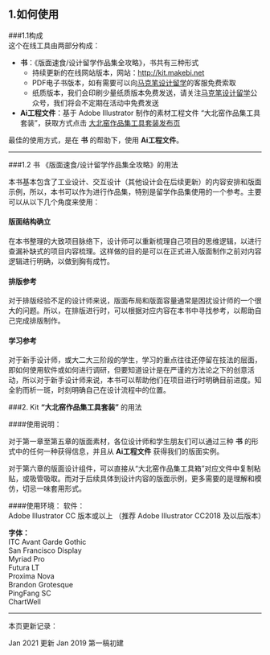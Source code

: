 ## 1.如何使用


###1.1构成  
这个在线工具由两部分构成：
- **书**：《版面速食/设计留学作品集全攻略》，书共有三种形式
    - 持续更新的在线网站版本，网站：http://kit.makebi.net
    - PDF电子书版本，如有需要可以向[马克笔设计留学](http://makebi.net)的客服免费索取
    - 纸质版本，我们会印刷少量纸质版本免费发送，请关注[马克笔设计留学](http://makebi.net)公众号，我们将会不定期在活动中免费发送
- **Ai工程文件**：基于 Adobe Illustrator 制作的素材工程文件 “大北窑作品集工具套装”，获取方式点击 [大北窑作品集工具套装发布页](http://kit.makebi.net/dl_kit)  

最佳的使用方式，是在 **书** 的帮助下，使用 **Ai工程文件**。

---
###1.2 书 《版面速食/设计留学作品集全攻略》的用法

本书基本包含了工业设计、交互设计（其他设计会在后续更新）的内容安排和版面示例，所以，本书可以作为进行作品集，特别是留学作品集使用的一个参考。主要可以从以下几个角度来使用：

#### 版面结构确立
在本书整理的大致项目脉络下，设计师可以重新梳理自己项目的思维逻辑，以进行查漏补缺式的项目内容梳理。这样做的目的是可以在正式进入版面制作之前对内容逻辑进行明确，以做到胸有成竹。

#### 排版参考
对于排版经验不足的设计师来说，版面布局和版面容量通常是困扰设计师的一个很大的问题。所以，在排版进行时，可以根据对应内容在本书中寻找参考，以帮助自己完成排版制作。

#### 学习参考
对于新手设计师，或大二大三阶段的学生，学习的重点往往还停留在技法的层面，即如何使用软件或如何进行调研，但要知道设计是在严谨的方法论之下的创意活动，所以对于新手设计师来说，本书可以帮助他们在项目进行时明确目前进度。知全豹而析一斑，时刻明确自己在设计流程中的位置。

###2. Kit **“大北窑作品集工具套装”** 的用法

####使用说明：  

对于第一章至第五章的版面素材，各位设计师和学生朋友们可以通过三种 **书** 的形式中的任何一种获得信息，并且从 **Ai工程文件** 获得我们的版面实例。

对于第六章的版面设计组件，可以直接从“大北窑作品集工具箱”对应文件中复制粘贴，或吸管吸取。而对于后续具体到设计内容的版面示例，更多需要的是理解和模仿，切忌一味套用形式。



####使用环境：
软件：  
Adobe Illustrator CC 版本或以上 （推荐 Adobe Illustrator CC2018 及以后版本）

**字体：**  
ITC Avant Garde Gothic  
San Francisco Display  
Myriad Pro  
Futura LT  
Proxima Nova  
Brandon Grotesque  
PingFang SC  
ChartWell



---
本页更新记录：

Jan 2021 更新
Jan 2019 第一稿初建